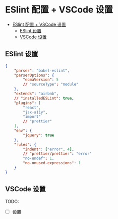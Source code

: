 # ESlint 配置 + VSCode 设置

*   [ESlint 配置 + VSCode 设置](#eslint-%E9%85%8D%E7%BD%AE-vscode%E8%AE%BE%E7%BD%AE)
    *   [ESlint 设置](#eslint%E8%AE%BE%E7%BD%AE)
    *   [VSCode 设置](#vscode%E8%AE%BE%E7%BD%AE)

## ESlint 设置

```json
{
    "parser": "babel-eslint",
    "parserOptions": {
        "ecmaVersion": 5
        // "sourceType": "module"
    },
    "extends": "airbnb",
    // "installedESLint": true,
    "plugins": [
        "react",
        "jsx-a11y",
        "import"
        // "prettier"
    ],
    "env": {
        "jquery": true
    },
    "rules": {
        "indent": ["error", 4],
        // "prettier/prettier": "error"
        "no-undef": 1,
        "no-unused-expressions": 1
    }
}
```

## VSCode 设置

TODO:

*   [ ] ~~设置~~
